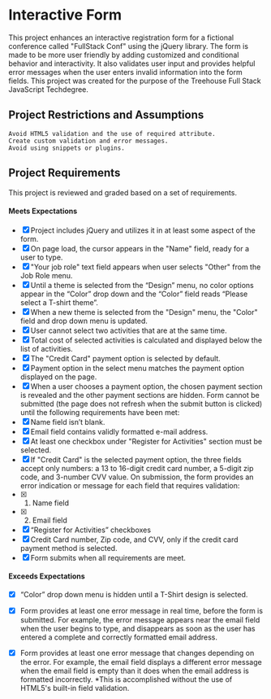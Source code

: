 # Interactive Form



This project enhances an interactive registration form for a fictional conference called "FullStack Conf" using the jQuery library. The form is made to be more user friendly by adding customized and conditional behavior and interactivity. It also validates user input and provides helpful error messages when the user enters invalid information into the form fields. This project was created for the purpose of the Treehouse Full Stack JavaScript Techdegree.

## Project Restrictions and Assumptions

    Avoid HTML5 validation and the use of required attribute.
    Create custom validation and error messages.
    Avoid using snippets or plugins.

## Project Requirements

This project is reviewed and graded based on a set of requirements.

#### Meets Expectations

- [x] Project includes jQuery and utilizes it in at least some aspect of the form.
- [x] On page load, the cursor appears in the "Name" field, ready for a user to type.
- [x] "Your job role" text field appears when user selects "Other" from the Job Role menu.
- [x] Until a theme is selected from the “Design” menu, no color options appear in the “Color” drop down and the “Color” field reads “Please select a T-shirt theme”.
- [x] When a new theme is selected from the "Design" menu, the "Color" field and drop down menu is updated.
- [x] User cannot select two activities that are at the same time.
- [x] Total cost of selected activities is calculated and displayed below the list of activities.
- [x] The "Credit Card" payment option is selected by default.
- [x] Payment option in the select menu matches the payment option displayed on the page.
- [x] When a user chooses a payment option, the chosen payment section is revealed and the other payment sections are hidden.
Form cannot be submitted (the page does not refresh when the submit button is clicked)  until the following requirements have been met:
- [x] Name field isn’t blank.
- [x] Email field contains validly formatted e-mail address.
- [x] At least one checkbox under "Register for Activities" section must be selected.
- [x] If "Credit Card" is the selected payment option, the three fields accept only numbers: a 13 to 16-digit credit card number, a 5-digit zip code, and 3-number CVV value.
    On submission, the form provides an error indication or message for each field that requires validation:
- [x] 1) Name field
- [x] 2) Email field
- [x] “Register for Activities” checkboxes
- [x] Credit Card number, Zip code, and CVV, only if the credit card payment method is selected. 
- [x] Form submits when all requirements are meet.

#### Exceeds Expectations

- [x] “Color” drop down menu is hidden until a T-Shirt design is selected.
- [x] Form provides at least one error message in real time, before the form is submitted. For example, the error message appears near the email field when the user begins to type, and disappears as soon as the user has entered a complete and correctly formatted email address.
- [x] Form provides at least one error message that changes depending on the error. For example, the email field displays a different error message when the email field is empty than it does when the email address is formatted incorrectly. *This is accomplished without the use of HTML5's built-in field validation.
 
